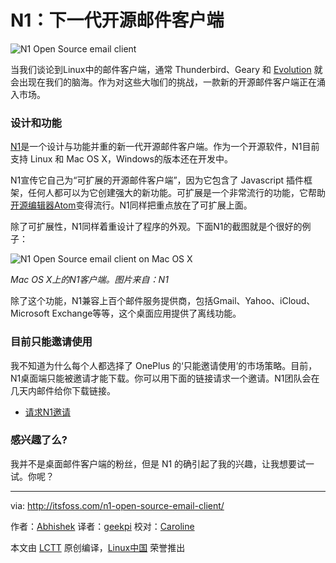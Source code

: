 N1：下一代开源邮件客户端
================================================================================
![N1 Open Source email client](http://itsfoss.itsfoss.netdna-cdn.com/wp-content/uploads/2015/11/N1-email-client.png)

当我们谈论到Linux中的邮件客户端，通常 Thunderbird、Geary 和 [Evolution][3] 就会出现在我们的脑海。作为对这些大咖们的挑战，一款新的开源邮件客户端正在涌入市场。

### 设计和功能 ###

[N1][4]是一个设计与功能并重的新一代开源邮件客户端。作为一个开源软件，N1目前支持 Linux 和 Mac OS X，Windows的版本还在开发中。

N1宣传它自己为“可扩展的开源邮件客户端”，因为它包含了 Javascript 插件框架，任何人都可以为它创建强大的新功能。可扩展是一个非常流行的功能，它帮助[开源编辑器Atom][5]变得流行。N1同样把重点放在了可扩展上面。

除了可扩展性，N1同样着重设计了程序的外观。下面N1的截图就是个很好的例子：

![N1 Open Source email client on Mac OS X](http://itsfoss.itsfoss.netdna-cdn.com/wp-content/uploads/2015/11/N1-email-client-1.jpeg)

*Mac OS X上的N1客户端。图片来自：N1*

除了这个功能，N1兼容上百个邮件服务提供商，包括Gmail、Yahoo、iCloud、Microsoft Exchange等等，这个桌面应用提供了离线功能。

### 目前只能邀请使用 ###

我不知道为什么每个人都选择了 OnePlus 的‘只能邀请使用’的市场策略。目前，N1桌面端只能被邀请才能下载。你可以用下面的链接请求一个邀请。N1团队会在几天内邮件给你下载链接。


- [请求N1邀请][6]

### 感兴趣了么? ###

我并不是桌面邮件客户端的粉丝，但是 N1 的确引起了我的兴趣，让我想要试一试。你呢？

--------------------------------------------------------------------------------

via: http://itsfoss.com/n1-open-source-email-client/

作者：[Abhishek][a]
译者：[geekpi](https://github.com/geekpi)
校对：[Caroline](https://github.com/carolinewuyan)

本文由 [LCTT](https://github.com/LCTT/TranslateProject) 原创编译，[Linux中国](https://linux.cn/) 荣誉推出

[a]:http://itsfoss.com/author/abhishek/
[1]:https://www.mozilla.org/en-US/thunderbird/
[2]:https://wiki.gnome.org/Apps/Geary
[3]:https://help.gnome.org/users/evolution/stable/
[4]:https://nylas.com/N1/
[5]:http://itsfoss.com/atom-stable-released/
[6]:https://invite.nylas.com/download
